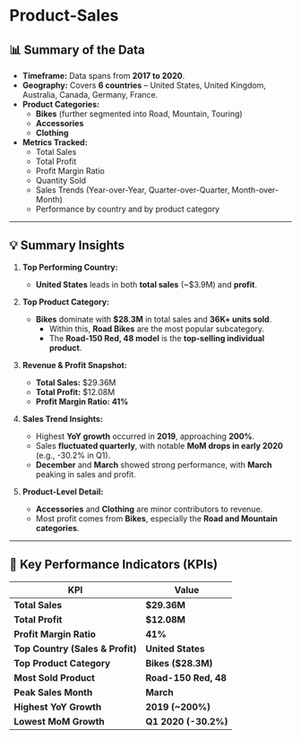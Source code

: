 # Product-Sales

## 📊 **Summary of the Data**
- **Timeframe:** Data spans from **2017 to 2020**.
- **Geography:** Covers **6 countries** – United States, United Kingdom, Australia, Canada, Germany, France.
- **Product Categories:** 
  - **Bikes** (further segmented into Road, Mountain, Touring)
  - **Accessories**
  - **Clothing**
- **Metrics Tracked:**
  - Total Sales
  - Total Profit
  - Profit Margin Ratio
  - Quantity Sold
  - Sales Trends (Year-over-Year, Quarter-over-Quarter, Month-over-Month)
  - Performance by country and by product category

---

## 💡 **Summary Insights**
1. **Top Performing Country:**
   - **United States** leads in both **total sales** (~$3.9M) and **profit**.

2. **Top Product Category:**
   - **Bikes** dominate with **$28.3M** in total sales and **36K+ units sold**.
     - Within this, **Road Bikes** are the most popular subcategory.
     - The **Road-150 Red, 48 model** is the **top-selling individual product**.

3. **Revenue & Profit Snapshot:**
   - **Total Sales:** $29.36M
   - **Total Profit:** $12.08M
   - **Profit Margin Ratio:** **41%**

4. **Sales Trend Insights:**
   - Highest **YoY growth** occurred in **2019**, approaching **200%**.
   - Sales **fluctuated quarterly**, with notable **MoM drops in early 2020** (e.g., -30.2% in Q1).
   - **December** and **March** showed strong performance, with **March** peaking in sales and profit.

5. **Product-Level Detail:**
   - **Accessories** and **Clothing** are minor contributors to revenue.
   - Most profit comes from **Bikes**, especially the **Road and Mountain categories**.

---

## 📌 **Key Performance Indicators (KPIs)**
| KPI | Value |
|------|-------|
| **Total Sales** | **$29.36M** |
| **Total Profit** | **$12.08M** |
| **Profit Margin Ratio** | **41%** |
| **Top Country (Sales & Profit)** | **United States** |
| **Top Product Category** | **Bikes ($28.3M)** |
| **Most Sold Product** | **Road-150 Red, 48** |
| **Peak Sales Month** | **March** |
| **Highest YoY Growth** | **2019 (~200%)** |
| **Lowest MoM Growth** | **Q1 2020 (-30.2%)** |

